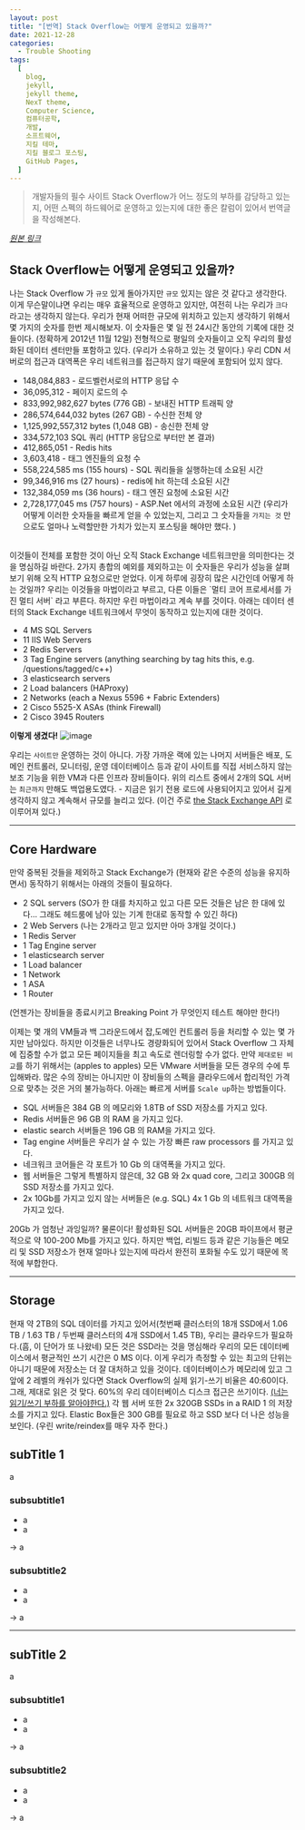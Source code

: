 ```yaml
---
layout: post
title: "[번역] Stack Overflow는 어떻게 운영되고 있을까?"
date: 2021-12-28
categories:
  - Trouble Shooting
tags:
  [
    blog,
    jekyll,
    jekyll theme,
    NexT theme,
    Computer Science,
    컴퓨터공학,
    개발,
    소프트웨어,
    지킬 테마,
    지킬 블로그 포스팅,
    GitHub Pages,
  ]
---
```


> 개발자들의 필수 사이트 Stack Overflow가 어느 정도의 부하를 감당하고 있는지, 어떤 스펙의 하드웨어로 운영하고 있는지에 대한 좋은 칼럼이 있어서 번역글을 작성해본다.

_[원본 링크](https://nickcraver.com/blog/2013/11/22/what-it-takes-to-run-stack-overflow/)_

## Stack Overflow는 어떻게 운영되고 있을까?

나는 Stack Overflow 가 `규모` 있게 돌아가지만 `규모` 있지는 않은 것 같다고 생각한다.
이게 무슨말이냐면 우리는 매우 효율적으로 운영하고 있지만, 여전히 나는 우리가 `크다` 라고는 생각하지 않는다.
우리가 현재 어떠한 규모에 위치하고 있는지 생각하기 위해서 몇 가지의 숫자를 한번 제시해보자.
이 숫자들은 몇 일 전 24시간 동안의 기록에 대한 것들이다. (정확하게 2012년 11월 12일)
전형적으로 평일의 숫자들이고 오직 우리의 활성화된 데이터 센터만들 포함하고 있다. (우리가 소유하고 있는 것 말이다.)
우리 CDN 서버로의 접근과 대역폭은 우리 네트워크를 접근하지 않기 때문에 포함되어 있지 않다.

- 148,084,883 - 로드벨런서로의 HTTP 응답 수
- 36,095,312 - 페이지 로드의 수
- 833,992,982,627 bytes (776 GB) - 보내진 HTTP 트래픽 양
- 286,574,644,032 bytes (267 GB) - 수신한 전체 양
- 1,125,992,557,312 bytes (1,048 GB) - 송신한 전체 양
- 334,572,103 SQL 쿼리 (HTTP 응답으로 부터만 본 결과)
- 412,865,051 - Redis hits
- 3,603,418 - 태그 엔진들의 요청 수
- 558,224,585 ms (155 hours) - SQL 쿼리들을 실행하는데 소요된 시간
- 99,346,916 ms (27 hours) - redis에 hit 하는데 소요된 시간
- 132,384,059 ms (36 hours) - 태그 엔진 요청에 소요된 시간
- 2,728,177,045 ms (757 hours) - ASP.Net 에서의 과정에 소요된 시간
  (우리가 어떻게 이러한 숫자들을 빠르게 얻을 수 있었는지, 그리고 그 숫자들을 `가지는 것` 만으로도 얼마나 노력할만한 가치가 있는지 포스팅을 해야만 했다. )

<br>
이것들이 전체를 포함한 것이 아닌 오직 Stack Exchange 네트워크만을 의미한다는 것을 명심하길 바란다.
2가지 총합의 예외를 제외하고는 이 숫자들은 우리가 성능을 살펴보기 위해 오직 HTTP 요청으로만 얻었다.
이게 하루에 굉장히 많은 시간인데 어떻게 하는 것일까?
우리는 이것들을 마법이라고 부르고, 다른 이들은 `멀티 코어 프로세서를 가진 멀티 서버` 라고 부른다.
하지만 우린 마법이라고 계속 부를 것이다.
아래는 데이터 센터의 Stack Exchange 네트워크에서 무엇이 동작하고 있는지에 대한 것이다.

- 4 MS SQL Servers
- 11 IIS Web Servers
- 2 Redis Servers
- 3 Tag Engine servers (anything searching by tag hits this, e.g. /questions/tagged/c++)
- 3 elasticsearch servers
- 2 Load balancers (HAProxy)
- 2 Networks (each a Nexus 5596 + Fabric Extenders)
- 2 Cisco 5525-X ASAs (think Firewall)
- 2 Cisco 3945 Routers

**이렇게 생겼다!**
![image](https://user-images.githubusercontent.com/37402136/147566018-1066d3b3-ac29-4b54-9a3f-65615fcf82d7.png)

우리는 `사이트만` 운영하는 것이 아니다. 가장 가까운 랙에 있는 나머지 서버들은 배포, 도메인 컨트롤러, 모니터링, 운영 데이터베이스 등과 같이 사이트를 직접 서비스하지 않는 보조 기능을 위한 VM과 다른 인프라 장비들이다.
위의 리스트 중에서 2개의 SQL 서버는 `최근까지` 만해도 백업용도였다. - 지금은 읽기 전용 로드에 사용되어지고 있어서 길게 생각하지 않고 계속해서 규모를 늘리고 있다. (이건 주로 [the Stack Exchange API](https://api.stackexchange.com/) 로 이루어져 있다.)

---

## Core Hardware

만약 중복된 것들을 제외하고 Stack Exchange가 (현재와 같은 수준의 성능을 유지하면서) 동작하기 위해서는 아래의 것들이 필요하다.

- 2 SQL servers (SO가 한 대를 차지하고 있고 다른 모든 것들은 남은 한 대에 있다... 그래도 헤드룸에 남아 있는 기계 한대로 동작할 수 있긴 하다)
- 2 Web Servers (나는 2개라고 믿고 있지만 아마 3개일 것이다.)
- 1 Redis Server
- 1 Tag Engine server
- 1 elasticsearch server
- 1 Load balancer
- 1 Network
- 1 ASA
- 1 Router

(언젠가는 장비들을 종료시키고 Breaking Point 가 무엇인지 테스트 해야만 한다!)

이제는 몇 개의 VM들과 백 그라운드에서 잡,도메인 컨트롤러 등을 처리할 수 있는 몇 가지만 남아있다. 하지만 이것들은 너무나도 경량화되어 있어서 Stack Overflow 그 자체에 집중할 수가 없고 모든 페이지들을 최고 속도로 렌더링할 수가 없다.
만약 `제대로된 비교`를 하기 위해서는 (apples to apples) 모든 VMware 서버들을 모든 경우의 수에 투입해봐라.
많은 수의 장비는 아니지만 이 장비들의 스펙을 클라우드에서 합리적인 가격으로 맞추는 것은 거의 불가능하다.
아래는 빠르게 서버를 `Scale up`하는 방법들이다.

- SQL 서버들은 384 GB 의 메모리와 1.8TB of SSD 저장소를 가지고 있다.
- Redis 서버들은 96 GB 의 RAM 을 가지고 있다.
- elastic search 서버들은 196 GB 의 RAM을 가지고 있다.
- Tag engine 서버들은 우리가 살 수 있는 가장 빠른 raw processors 를 가지고 있다.
- 네크워크 코어들은 각 포트가 10 Gb 의 대역폭을 가지고 있다.
- 웹 서버들은 그렇게 특별하지 않은데, 32 GB 와 2x quad core, 그리고 300GB 의 SSD 저장소를 가지고 있다.
- 2x 10Gb를 가지고 있지 않는 서버들은 (e.g. SQL) 4x 1 Gb 의 네트워크 대역폭을 가지고 있다.

20Gb 가 엄청난 과잉일까?
물론이다! 활성화된 SQL 서버들은 20GB 파이프에서 평균적으로 약 100-200 Mb를 가지고 있다.
하지만 백업, 리빌드 등과 같은 기능들은 메모리 및 SSD 저장소가 현재 얼마나 있는지에 따라서 완전히 포화될 수도 있기 때문에 목적에 부합한다.

---

## Storage

현재 약 2TB의 SQL 데이터를 가지고 있어서(첫번째 클러스터의 18개 SSD에서 1.06 TB / 1.63 TB / 두번째 클러스터의 4개 SSD에서 1.45 TB), 우리는 클라우드가 필요하다.(흠, 이 단어가 또 나왔네)
모든 것은 SSD라는 것을 명심해라
우리의 모든 데이터베이스에서 평균적인 쓰기 시간은 0 MS 이다. 이게 우리가 측정할 수 있는 최고의 단위는 아니기 때문에 저장소는 더 잘 대처하고 있을 것이다.
데이터베이스가 메모리에 있고 그 앞에 2 레벨의 캐쉬가 있다면 Stack Overflow의 실제 읽기-쓰기 비율은 40:60이다.
그래, 제대로 읽은 것 맞다. 60%의 우리 데이터베이스 디스크 접근은 쓰기이다. [(너는 읽기/쓰기 부하를 알아야한다.)](http://sqlblog.com/blogs/louis_davidson/archive/2009/06/20/read-write-ratio-versus-read-write-ratio.aspx)
각 웹 서버 또한 2x 320GB SSDs in a RAID 1 의 저장소를 가지고 있다.
Elastic Box들은 300 GB를 필요로 하고 SSD 보다 더 나은 성능을 보인다. (우린 write/reindex를 매우 자주 한다.)

## subTitle 1

a

### subsubtitle1

- a
- a

-> a

### subsubtitle2

- a
- a

-> a

---

## subTitle 2

a

### subsubtitle1

- a
- a

-> a

### subsubtitle2

- a
- a

-> a
